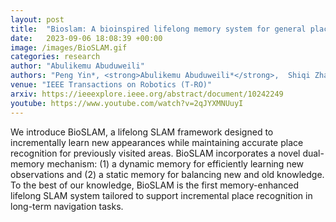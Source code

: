 ```yaml
---
layout: post
title:  "Bioslam: A bioinspired lifelong memory system for general place recognition"
date:   2023-09-06 18:08:39 +00:00
image: /images/BioSLAM.gif
categories: research
author: "Abulikemu Abuduweili"
authors: "Peng Yin*, <strong>Abulikemu Abuduweili*</strong>,  Shiqi Zhao, Lingyun Xu, Changliu Liu, Sebastian Scherer"
venue: "IEEE Transactions on Robotics (T-RO)"
arxiv: https://ieeexplore.ieee.org/abstract/document/10242249 
youtube: https://www.youtube.com/watch?v=2qJYXMNUuyI 
---
```


We introduce BioSLAM, a lifelong SLAM framework designed to incrementally learn new appearances while maintaining accurate place recognition for previously visited areas. 
BioSLAM incorporates a novel dual-memory mechanism: (1) a dynamic memory for efficiently learning new observations and (2) a static memory 
for balancing new and old knowledge. To the best of our knowledge, BioSLAM is the first memory-enhanced lifelong SLAM system tailored to 
support incremental place recognition in long-term navigation tasks.